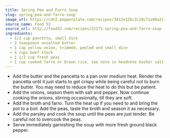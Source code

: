 ```yaml
---
title: Spring Pea and Farro Soup
slug: spring-pea-and-farro-soup
image_url: https://cdn2.pepperplate.com/recipes/3612e12bc3c24c71a98a2c7926512e70.jpg
source_name: Food 52
source_url: http://food52.com/recipes/22171-spring-pea-and-farro-soup
ingredients:
  - 1/2 cup pancetta, small dice
  - 2 teaspoons unsalted butter
  - 1 cup yellow onion, trimmed, peeled and small dice
  - 4 cups beef stock
  - 1 1/2 cup fresh peas
  - 1 cup cooked farro or brown rice, see note in headnote kosher salt and fresh ground pepper lots of fresh ground black pepper flat leaf parsley, minced
---
```


* Add the butter and the pancetta to a pan over medium heat. Render the pancetta until it just starts to get crispy while being careful not to burn the butter. You may need to reduce the heat to do this but be patient.
* Add the onions, season them with salt and pepper. Now continue cooking the onions, stirring occasionally, till they are soft.
* Add the broth and farro. Turn the heat up if you need to and bring the pot to a boil. Add the peas, taste the broth and season it as necessary.
* Add the parsley and cook the soup until the peas are just tender. Be careful not to overcook the peas.
* Serve immediately garnishing the soup with more fresh ground black pepper.
